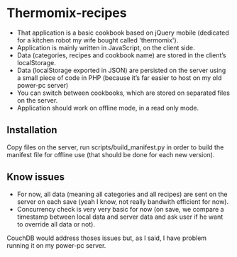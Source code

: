 # Thermomix-recipes

- That application is a basic cookbook based on jQuery mobile (dedicated for a kitchen robot my wife bought called 'thermomix').
- Application is mainly written in JavaScript, on the client side.
- Data (categories, recipes and cookbook name) are stored in the client’s localStorage.
- Data (localStorage exported in JSON) are persisted on the server using a small piece of code in PHP (because it’s far easier to host on my old power-pc server)
- You can switch between cookbooks, which are stored on separated files on the server.
- Application should work on offline mode, in a read only mode.

## Installation

Copy files on the server, run scripts/build_manifest.py in order to build the manifest file for offline use (that should be done for each new version).

## Know issues

- For now, all data (meaning all categories and all recipes) are sent on the server on each save (yeah I know, not really bandwith efficient for now).
- Concurrency check is very very basic for now (on save, we compare a timestamp between local data and server data and ask user if he want to override all data or not).

CouchDB would address thoses issues but, as I said, I have problem running it on my power-pc server.
